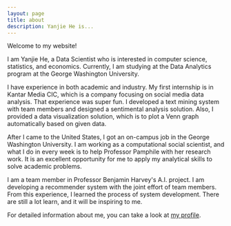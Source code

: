 ```yaml
---
layout: page
title: about
description: Yanjie He is...
---
```


Welcome to my website!

I am Yanjie He, a Data Scientist who is interested in computer science, statistics, and economics. Currently, I am studying at the Data Analytics program at the George Washington University.

I have experience in both academic and industry. My first internship is in Kantar Media CIC, which is a company focusing on social media data analysis. That experience was super fun. I developed a text mining system with team members and designed a sentimental analysis solution. Also, I provided a data visualization solution, which is to plot a Venn graph automatically based on given data.

After I came to the United States, I got an on-campus job in the George Washington University. I am working as a computational social scientist, and what I do in every week is to help Professor Pamphile with her research work. It is an excellent opportunity for me to apply my analytical skills to solve academic problems.

I am a team member in Professor Benjamin Harvey's A.I. project. I am developing a recommender system with the joint effort of team members. From this experience, I learned the process of system development. There are still a lot learn, and it will be inspiring to me.

For detailed information about me, you can take a look at <a href="{{ BASE_PATH }}/pages/profile.html">my profile</a>.
